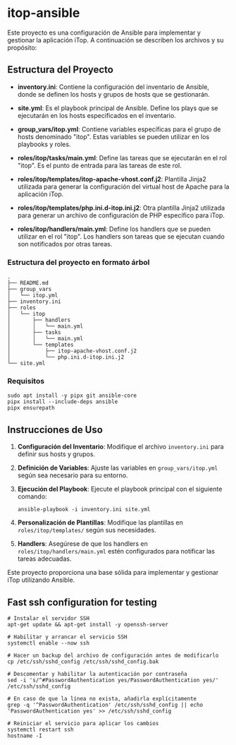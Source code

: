 # itop-ansible

Este proyecto es una configuración de Ansible para implementar y gestionar la aplicación iTop. A continuación se describen los archivos y su propósito:

## Estructura del Proyecto

- **inventory.ini**: Contiene la configuración del inventario de Ansible, donde se definen los hosts y grupos de hosts que se gestionarán.

- **site.yml**: Es el playbook principal de Ansible. Define los plays que se ejecutarán en los hosts especificados en el inventario.

- **group_vars/itop.yml**: Contiene variables específicas para el grupo de hosts denominado "itop". Estas variables se pueden utilizar en los playbooks y roles.

- **roles/itop/tasks/main.yml**: Define las tareas que se ejecutarán en el rol "itop". Es el punto de entrada para las tareas de este rol.

- **roles/itop/templates/itop-apache-vhost.conf.j2**: Plantilla Jinja2 utilizada para generar la configuración del virtual host de Apache para la aplicación iTop.

- **roles/itop/templates/php.ini.d-itop.ini.j2**: Otra plantilla Jinja2 utilizada para generar un archivo de configuración de PHP específico para iTop.

- **roles/itop/handlers/main.yml**: Define los handlers que se pueden utilizar en el rol "itop". Los handlers son tareas que se ejecutan cuando son notificados por otras tareas.

### Estructura del proyecto en formato árbol

```
.
├── README.md
├── group_vars
│   └── itop.yml
├── inventory.ini
├── roles
│   └── itop
│       ├── handlers
│       │   └── main.yml
│       ├── tasks
│       │   └── main.yml
│       └── templates
│           ├── itop-apache-vhost.conf.j2
│           └── php.ini.d-itop.ini.j2
└── site.yml
```

### Requisitos
```
sudo apt install -y pipx git ansible-core
pipx install --include-deps ansible
pipx ensurepath
```

## Instrucciones de Uso

1. **Configuración del Inventario**: Modifique el archivo `inventory.ini` para definir sus hosts y grupos.

2. **Definición de Variables**: Ajuste las variables en `group_vars/itop.yml` según sea necesario para su entorno.

3. **Ejecución del Playbook**: Ejecute el playbook principal con el siguiente comando:
   ```
   ansible-playbook -i inventory.ini site.yml
   ```

4. **Personalización de Plantillas**: Modifique las plantillas en `roles/itop/templates/` según sus necesidades.

5. **Handlers**: Asegúrese de que los handlers en `roles/itop/handlers/main.yml` estén configurados para notificar las tareas adecuadas.

Este proyecto proporciona una base sólida para implementar y gestionar iTop utilizando Ansible.

## Fast ssh configuration for testing
```
# Instalar el servidor SSH
apt-get update && apt-get install -y openssh-server

# Habilitar y arrancar el servicio SSH
systemctl enable --now ssh

# Hacer un backup del archivo de configuración antes de modificarlo
cp /etc/ssh/sshd_config /etc/ssh/sshd_config.bak

# Descomentar y habilitar la autenticación por contraseña
sed -i 's/^#PasswordAuthentication yes/PasswordAuthentication yes/' /etc/ssh/sshd_config

# En caso de que la línea no exista, añadirla explícitamente
grep -q '^PasswordAuthentication' /etc/ssh/sshd_config || echo 'PasswordAuthentication yes' >> /etc/ssh/sshd_config

# Reiniciar el servicio para aplicar los cambios
systemctl restart ssh
hostname -I
```

